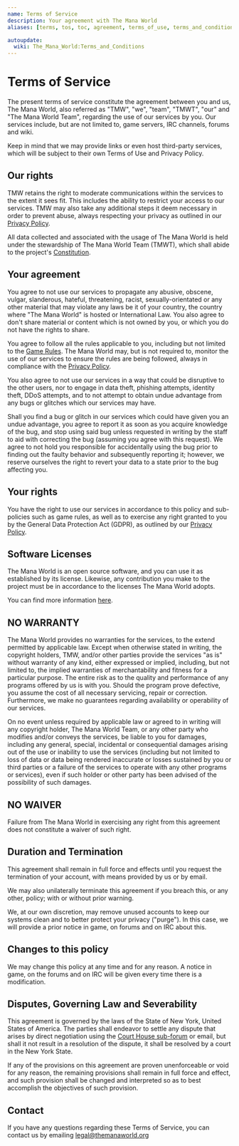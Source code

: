 ```yaml
---
name: Terms of Service
description: Your agreement with The Mana World
aliases: [terms, tos, toc, agreement, terms_of_use, terms_and_conditions]

autoupdate:
  wiki: The_Mana_World:Terms_and_Conditions
---
```


# Terms of Service

The present terms of service constitute the agreement between you and us, The Mana
World, also referred as "TMW", "we", "team", "TMWT", "our" and "The Mana World Team",
regarding the use of our services by you. Our services include, but are not
limited to, game servers, IRC channels, forums and wiki.

Keep in mind that we may provide links or even host third-party services, which
will be subject to their own Terms of Use and Privacy Policy.

## Our rights

TMW retains the right to moderate communications within the services to the extent
it sees fit. This includes the ability to restrict your access to our services.
TMW may also take any additional steps it deem necessary in order to prevent
abuse, always respecting your privacy as outlined in our [Privacy Policy](https://policies.themanaworld.org/privacy-policy).

All data collected and associated with the usage of The Mana World is held under the
stewardship of The Mana World Team (TMWT), which shall abide to the project's [Constitution](https://policies.themanaworld.org/constitution).

## Your agreement

You agree to not use our services to propagate any abusive, obscene, vulgar,
slanderous, hateful, threatening, racist, sexually-orientated or any other material that may violate any laws be it of your country, the country where
"The Mana World" is hosted or International Law. You also agree to don't share
material or content which is not owned by you, or which you do not have the
rights to share.

You agree to follow all the rules applicable to you, including but not limited to
the [Game Rules](https://policies.themanaworld.org/rules). The Mana World may,
but is not required to, monitor the use of our services to ensure the rules are
being followed, always in compliance with the [Privacy Policy](https://policies.themanaworld.org/privacy-policy).

You also agree to not use our services in a way that could be disruptive to the
other users, nor to engage in data theft, phishing attempts, identity theft, DDoS
attempts, and to not attempt to obtain undue advantage from any bugs or glitches
which our services may have.

Shall you find a bug or glitch in our services which could have given you an undue
advantage, you agree to report it as soon as you acquire knowledge of the bug,
and stop using said bug unless requested in writing by the staff to aid with
correcting the bug (assuming you agree with this request). We agree to not hold
you responsible for accidentally using the bug prior to finding out the faulty
behavior and subsequently reporting it; however, we reserve ourselves the right to
revert your data to a state prior to the bug affecting you.

## Your rights

You have the right to use our services in accordance to this policy and
sub-policies such as game rules, as well as to exercise any right granted to you
by the General Data Protection Act (GDPR), as outlined by our [Privacy Policy](https://policies.themanaworld.org/privacy-policy).

## Software Licenses

The Mana World is an open source software, and you can use it as established by
its license. Likewise, any contribution you make to the project must be in
accordance to the licenses The Mana World adopts.

You can find more information [here](https://forums.themanaworld.org/viewtopic.php?t=1177).

## NO WARRANTY

The Mana World provides no warranties for the services, to the extend permitted by
applicable law. Except when otherwise stated in writing, the copyright holders, TMW,
and/or other parties provide the services "as is" without warranty of any kind,
either expressed or implied, including, but not limited to, the implied warranties
of merchantability and fitness for a particular purpose. The entire risk as to the
quality and performance of any programs offered by us is with you. Should the
program prove defective, you assume the cost of all necessary servicing, repair or
correction. Furthermore, we make no guarantees regarding availability or
operability of our services.

On no event unless required by applicable law or agreed to in writing will any
copyright holder, The Mana World Team, or any other party who modifies and/or 
conveys the services, be liable to you for damages, including any general, special,
incidental or consequential damages arising out of the use or inability to use the
services (including but not limited to loss of data or data being rendered
inaccurate or losses sustained by you or third parties or a failure of the services
to operate with any other programs or services), even if such holder or other party
has been advised of the possibility of such damages.

## NO WAIVER

Failure from The Mana World in exercising any right from this agreement does not
constitute a waiver of such right.

## Duration and Termination

This agreement shall remain in full force and effects until you request the
termination of your account, with means provided by us or by email.

We may also unilaterally terminate this agreement if you breach this, or any
other, policy; with or without prior warning.

We, at our own discretion, may remove unused accounts to keep our systems clean
and to better protect your privacy ("purge"). In this case, we will provide a
prior notice in game, on forums and on IRC about this.

## Changes to this policy

We may change this policy at any time and for any reason. A notice in game, on the
forums and on IRC will be given every time there is a modification.

## Disputes, Governing Law and Severability

This agreement is governed by the laws of the State of New York, United States of
America. The parties shall endeavor to settle any dispute that arises by direct
negotiation using the [Court House sub-forum](https://forums.themanaworld.org/viewforum.php?f=20)
or email, but shall it not result in a resolution of the dispute, it shall be
resolved by a court in the New York State.

If any of the provisions on this agreement are proven unenforceable or void for
any reason, the remaining provisions shall remain in full force and effect, and
such provision shall be changed and interpreted so as to best accomplish the 
objectives of such provision.

## Contact

If you have any questions regarding these Terms of Service, you can contact us by
emailing legal@themanaworld.org

